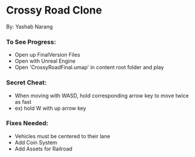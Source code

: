 # Crossy Road Clone
By: Yashab Narang

### To See Progress:
* Open up FinalVersion Files
* Open with Unreal Engine
* Open 'CrossyRoadFinal.umap' in content root folder and play

### Secret Cheat:
* When moving with WASD, hold corresponding arrow key to move twice as fast 
* ex) hold W with up arrow key

### Fixes Needed:
* Vehicles must be centered to their lane
* Add Coin System
* Add Assets for Railroad
